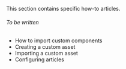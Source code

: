 This section contains specific how-to articles.

###### To be written

* How to import custom components
* Creating a custom asset
* Importing a custom asset
* Configuring articles



